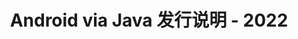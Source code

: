 ﻿---
title: Android via Java 发行说明 - 2022
type: docs
weight: 8
url: /zh/java/android-via-java-release-notes-2022/
---
